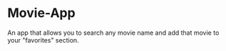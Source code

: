 # Movie-App
An app  that allows you to search any movie name and add that movie to your "favorites" section.
